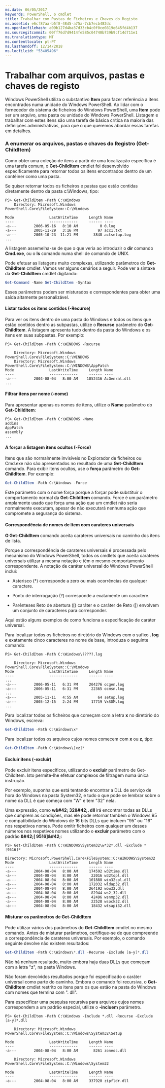 ```yaml
---
ms.date: 06/05/2017
keywords: PowerShell, o cmdlet
title: Trabalhar com Pastas de Ficheiros e Chaves do Registo
ms.assetid: e6cf87aa-b5f8-48d5-a75a-7cb7ecb482dc
ms.openlocfilehash: a09b127d4ba37d33cb4c0f0ce0819e645fd4b137
ms.sourcegitcommit: 00ff76d7d9414fe585c04740b739b9cf14d711e1
ms.translationtype: MT
ms.contentlocale: pt-PT
ms.lasthandoff: 12/14/2018
ms.locfileid: "53405496"
---
```

# <a name="working-with-files-folders-and-registry-keys"></a>Trabalhar com arquivos, pastas e chaves de registo

Windows PowerShell utiliza o substantivo **Item** para fazer referência a itens encontrados numa unidade do Windows PowerShell. Ao lidar com o fornecedor do sistema de ficheiros do Windows PowerShell, uma **Item** pode ser um arquivo, uma pasta ou unidade do Windows PowerShell. Listagem e trabalhar com estes itens são uma tarefa de básica crítica na maioria das definições administrativas, para que o que queremos abordar essas tarefas em detalhes.

### <a name="enumerating-files-folders-and-registry-keys-get-childitem"></a>A enumerar os arquivos, pastas e chaves do Registro (Get-ChildItem)

Como obter uma coleção de itens a partir de uma localização específica é uma tarefa comum, o **Get-ChildItem** cmdlet foi desenvolvido especificamente para retornar todos os itens encontrados dentro de um contêiner como uma pasta.

Se quiser retornar todos os ficheiros e pastas que estão contidas diretamente dentro da pasta c:\\Windows, tipo:

```
PS> Get-ChildItem -Path C:\Windows
    Directory: Microsoft.Windows PowerShell.Core\FileSystem::C:\Windows

Mode                LastWriteTime     Length Name
----                -------------     ------ ----
-a---        2006-05-16   8:10 AM          0 0.log
-a---        2005-11-29   3:16 PM         97 acc1.txt
-a---        2005-10-23  11:21 PM       3848 actsetup.log
...
```

A listagem assemelha-se de que o que veria ao introduzir o **dir** comando **Cmd.exe**, ou o **ls** comando numa shell de comando de UNIX.

Pode efetuar as listagens muito complexas, utilizando parâmetros do **Get-ChildItem** cmdlet. Vamos ver alguns cenários a seguir. Pode ver a sintaxe da **Get-ChildItem** cmdlet digitando:

```powershell
Get-Command -Name Get-ChildItem -Syntax
```

Esses parâmetros podem ser misturados e correspondentes para obter uma saída altamente personalizável.

#### <a name="listing-all-contained-items--recurse"></a>Listar todos os itens contidos (-Recurse)

Para ver os itens dentro de uma pasta do Windows e todos os itens que estão contidos dentro as subpastas, utilize o **Recurse** parâmetro do **Get-ChildItem**. A listagem apresenta tudo dentro da pasta do Windows e os itens em suas subpastas. Por exemplo:

```
PS> Get-ChildItem -Path C:\WINDOWS -Recurse

    Directory: Microsoft.Windows PowerShell.Core\FileSystem::C:\WINDOWS
    Directory: Microsoft.Windows PowerShell.Core\FileSystem::C:\WINDOWS\AppPatch
Mode                LastWriteTime     Length Name
----                -------------     ------ ----
-a---        2004-08-04   8:00 AM    1852416 AcGenral.dll
...
```

#### <a name="filtering-items-by-name--name"></a>Filtrar itens por nome (-nome)

Para apresentar apenas os nomes de itens, utilize o **Name** parâmetro do **Get-Childitem**:

```
PS> Get-ChildItem -Path C:\WINDOWS -Name
addins
AppPatch
assembly
...
```

#### <a name="forcibly-listing-hidden-items--force"></a>A forçar a listagem itens ocultos (-Force)

Itens que são normalmente invisíveis no Explorador de ficheiros ou Cmd.exe não são apresentados no resultado de uma **Get-ChildItem** comando. Para exibir itens ocultos, use o **força** parâmetro do **Get-ChildItem**. Por exemplo:

```powershell
Get-ChildItem -Path C:\Windows -Force
```

Este parâmetro com o nome força porque a forçar pode substituir o comportamento normal da **Get-ChildItem** comando. Force é um parâmetro amplamente usado que força uma ação que um cmdlet não seria normalmente executam, apesar de não executará nenhuma ação que compromete a segurança do sistema.

#### <a name="matching-item-names-with-wildcards"></a>Correspondência de nomes de Item com carateres universais

**O Get-ChildItem** comando aceita carateres universais no caminho dos itens de lista.

Porque a correspondência de carateres universais é processada pelo mecanismo do Windows PowerShell, todos os cmdlets que aceita carateres universais utilizar a mesma notação e têm o mesmo comportamento correspondente. A notação de caráter universal do Windows PowerShell inclui:

- Asterisco (\*) corresponde a zero ou mais ocorrências de qualquer caractere.

- Ponto de interrogação (?) corresponde a exatamente um caractere.

- Parênteses Reto de abertura (\[) caráter e o caráter de Reto (]) envolvem um conjunto de caracteres para corresponder.

Aqui estão alguns exemplos de como funciona a especificação de caráter universal.

Para localizar todos os ficheiros no diretório do Windows com o sufixo **. log** e exatamente cinco caracteres no nome de base, introduza o seguinte comando:

```
PS> Get-ChildItem -Path C:\Windows\?????.log

    Directory: Microsoft.Windows PowerShell.Core\FileSystem::C:\Windows
Mode                LastWriteTime     Length Name
----                -------------     ------ ----
...
-a---        2006-05-11   6:31 PM     204276 ocgen.log
-a---        2006-05-11   6:31 PM      22365 ocmsn.log
...
-a---        2005-11-11   4:55 AM         64 setup.log
-a---        2005-12-15   2:24 PM      17719 VxSDM.log
...
```

Para localizar todos os ficheiros que começam com a letra **x** no diretório do Windows, escreva:

```powershell
Get-ChildItem -Path C:\Windows\x*
```

Para localizar todos os arquivos cujos nomes comecem com **x** ou **z**, tipo:

```powershell
Get-ChildItem -Path C:\Windows\[xz]*
```

#### <a name="excluding-items--exclude"></a>Excluir itens (-excluir)

Pode excluir itens específicos, utilizando o **excluir** parâmetro de Get-ChildItem. Isto permite-lhe efetuar complexos de filtragem numa única instrução.

Por exemplo, suponha que está tentando encontrar a DLL de serviço de hora do Windows na pasta System32, e tudo o que pode se lembrar sobre o nome da DLL é que começa com "W" e tem "32" nela.

Uma expressão, como **w\&#42; 32\&#42;. dll** irá encontrar todas as DLLs que cumprem as condições, mas ele pode retornar também o Windows 95 e compatibilidade do Windows de 16 bits DLLs que incluem "95" ou "16" nos respetivos nomes. Pode omitir ficheiros com qualquer um desses números nos respetivos nomes utilizando o **excluir** parâmetro com o padrão  **\&#42;\[ 9516]\&#42;**:

```
PS> Get-ChildItem -Path C:\WINDOWS\System32\w*32*.dll -Exclude *[9516]*

Directory: Microsoft.PowerShell.Core\FileSystem::C:\WINDOWS\System32
Mode                LastWriteTime     Length Name
----                -------------     ------ ----
-a---        2004-08-04   8:00 AM     174592 w32time.dll
-a---        2004-08-04   8:00 AM      22016 w32topl.dll
-a---        2004-08-04   8:00 AM     101888 win32spl.dll
-a---        2004-08-04   8:00 AM     172032 wldap32.dll
-a---        2004-08-04   8:00 AM     264192 wow32.dll
-a---        2004-08-04   8:00 AM      82944 ws2_32.dll
-a---        2004-08-04   8:00 AM      42496 wsnmp32.dll
-a---        2004-08-04   8:00 AM      22528 wsock32.dll
-a---        2004-08-04   8:00 AM      18432 wtsapi32.dll
```

#### <a name="mixing-get-childitem-parameters"></a>Misturar os parâmetros de Get-ChildItem

Pode utilizar vários dos parâmetros do **Get-ChildItem** cmdlet no mesmo comando. Antes de misturar parâmetros, certifique-se de que compreende a correspondência de carateres universais. Por exemplo, o comando seguinte devolve não existem resultados:

```powershell
Get-ChildItem -Path C:\Windows\*.dll -Recurse -Exclude [a-y]*.dll
```

Não há nenhum resultado, muito embora haja duas DLLs que começam com a letra "z", na pasta Windows.

Não foram devolvidos resultados porque foi especificado o caráter universal como parte do caminho. Embora o comando foi recursiva, o **Get-ChildItem** cmdlet restrito os itens para os que estão na pasta do Windows com nomes que termina com ". dll".

Para especificar uma pesquisa recursiva para arquivos cujos nomes correspondem a um padrão especial, utilize o **-incluem** parâmetro.

```
PS> Get-ChildItem -Path C:\Windows -Include *.dll -Recurse -Exclude [a-y]*.dll

    Directory: Microsoft.Windows PowerShell.Core\FileSystem::C:\Windows\System32\Setup

Mode                LastWriteTime     Length Name
----                -------------     ------ ----
-a---        2004-08-04   8:00 AM       8261 zoneoc.dll

    Directory: Microsoft.Windows PowerShell.Core\FileSystem::C:\Windows\System32

Mode                LastWriteTime     Length Name
----                -------------     ------ ----
-a---        2004-08-04   8:00 AM     337920 zipfldr.dll
```